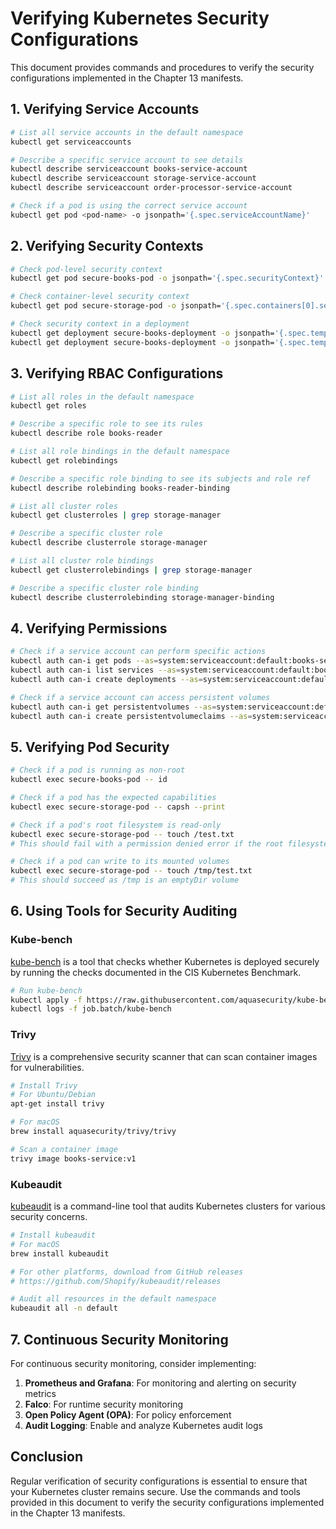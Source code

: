 # Verifying Kubernetes Security Configurations

This document provides commands and procedures to verify the security configurations implemented in the Chapter 13 manifests.

## 1. Verifying Service Accounts

```bash
# List all service accounts in the default namespace
kubectl get serviceaccounts

# Describe a specific service account to see details
kubectl describe serviceaccount books-service-account
kubectl describe serviceaccount storage-service-account
kubectl describe serviceaccount order-processor-service-account

# Check if a pod is using the correct service account
kubectl get pod <pod-name> -o jsonpath='{.spec.serviceAccountName}'
```

## 2. Verifying Security Contexts

```bash
# Check pod-level security context
kubectl get pod secure-books-pod -o jsonpath='{.spec.securityContext}'

# Check container-level security context
kubectl get pod secure-storage-pod -o jsonpath='{.spec.containers[0].securityContext}'

# Check security context in a deployment
kubectl get deployment secure-books-deployment -o jsonpath='{.spec.template.spec.securityContext}'
kubectl get deployment secure-books-deployment -o jsonpath='{.spec.template.spec.containers[0].securityContext}'
```

## 3. Verifying RBAC Configurations

```bash
# List all roles in the default namespace
kubectl get roles

# Describe a specific role to see its rules
kubectl describe role books-reader

# List all role bindings in the default namespace
kubectl get rolebindings

# Describe a specific role binding to see its subjects and role ref
kubectl describe rolebinding books-reader-binding

# List all cluster roles
kubectl get clusterroles | grep storage-manager

# Describe a specific cluster role
kubectl describe clusterrole storage-manager

# List all cluster role bindings
kubectl get clusterrolebindings | grep storage-manager

# Describe a specific cluster role binding
kubectl describe clusterrolebinding storage-manager-binding
```

## 4. Verifying Permissions

```bash
# Check if a service account can perform specific actions
kubectl auth can-i get pods --as=system:serviceaccount:default:books-service-account
kubectl auth can-i list services --as=system:serviceaccount:default:books-service-account
kubectl auth can-i create deployments --as=system:serviceaccount:default:books-service-account

# Check if a service account can access persistent volumes
kubectl auth can-i get persistentvolumes --as=system:serviceaccount:default:storage-service-account
kubectl auth can-i create persistentvolumeclaims --as=system:serviceaccount:default:storage-service-account
```

## 5. Verifying Pod Security

```bash
# Check if a pod is running as non-root
kubectl exec secure-books-pod -- id

# Check if a pod has the expected capabilities
kubectl exec secure-storage-pod -- capsh --print

# Check if a pod's root filesystem is read-only
kubectl exec secure-storage-pod -- touch /test.txt
# This should fail with a permission denied error if the root filesystem is read-only

# Check if a pod can write to its mounted volumes
kubectl exec secure-storage-pod -- touch /tmp/test.txt
# This should succeed as /tmp is an emptyDir volume
```

## 6. Using Tools for Security Auditing

### Kube-bench

[kube-bench](https://github.com/aquasecurity/kube-bench) is a tool that checks whether Kubernetes is deployed securely by running the checks documented in the CIS Kubernetes Benchmark.

```bash
# Run kube-bench
kubectl apply -f https://raw.githubusercontent.com/aquasecurity/kube-bench/main/job.yaml
kubectl logs -f job.batch/kube-bench
```

### Trivy

[Trivy](https://github.com/aquasecurity/trivy) is a comprehensive security scanner that can scan container images for vulnerabilities.

```bash
# Install Trivy
# For Ubuntu/Debian
apt-get install trivy

# For macOS
brew install aquasecurity/trivy/trivy

# Scan a container image
trivy image books-service:v1
```

### Kubeaudit

[kubeaudit](https://github.com/Shopify/kubeaudit) is a command-line tool that audits Kubernetes clusters for various security concerns.

```bash
# Install kubeaudit
# For macOS
brew install kubeaudit

# For other platforms, download from GitHub releases
# https://github.com/Shopify/kubeaudit/releases

# Audit all resources in the default namespace
kubeaudit all -n default
```

## 7. Continuous Security Monitoring

For continuous security monitoring, consider implementing:

1. **Prometheus and Grafana**: For monitoring and alerting on security metrics
2. **Falco**: For runtime security monitoring
3. **Open Policy Agent (OPA)**: For policy enforcement
4. **Audit Logging**: Enable and analyze Kubernetes audit logs

## Conclusion

Regular verification of security configurations is essential to ensure that your Kubernetes cluster remains secure. Use the commands and tools provided in this document to verify the security configurations implemented in the Chapter 13 manifests.

